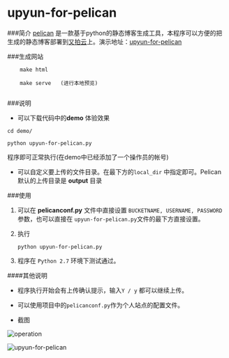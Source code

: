 upyun-for-pelican
=================

###简介
[pelican](https://github.com/getpelican/pelican) 是一款基于python的静态博客生成工具，本程序可以方便的把生成的静态博客部署到[又拍云](https://www.upyun.com/index.html)上。演示地址：[upyun-for-pelican ](http://pelican-for-upyun.b0.upaiyun.com/)

###生成网站
```
    make html
    
    make serve   (进行本地预览)
    
```

###说明

*  可以下载代码中的**demo** 体验效果
```
cd demo/

python upyun-for-pelican.py

```

程序即可正常执行(在demo中已经添加了一个操作员的帐号)


*  可以自定义要上传的文件目录。在最下方的`local_dir` 中指定即可。Pelican默认的上传目录是 **output** 目录

###使用

1. 可以在 **pelicanconf.py** 文件中直接设置 `BUCKETNAME, USERNAME, PASSWORD` 参数，也可以直接在 `upyun-for-pelican.py`文件的最下方直接设置。

2. 执行
    ```
    python upyun-for-pelican.py 
    ```

3. 程序在 `Python 2.7` 环境下测试通过。

####其他说明

* 程序执行开始会有上传确认提示，输入`Y / y` 都可以继续上传。 
* 可以使用项目中的`pelicanconf.py`作为个人站点的配置文件。

* 截图 

![operation][1]

![upyun-for-pelican][2] 


  [1]: http://pelican-for-upyun.b0.upaiyun.com/img/screen.png
  [2]: http://moelove.qiniudn.com/2014-05-17%2013:20:56%E7%9A%84%E5%B1%8F%E5%B9%95%E6%88%AA%E5%9B%BE.png